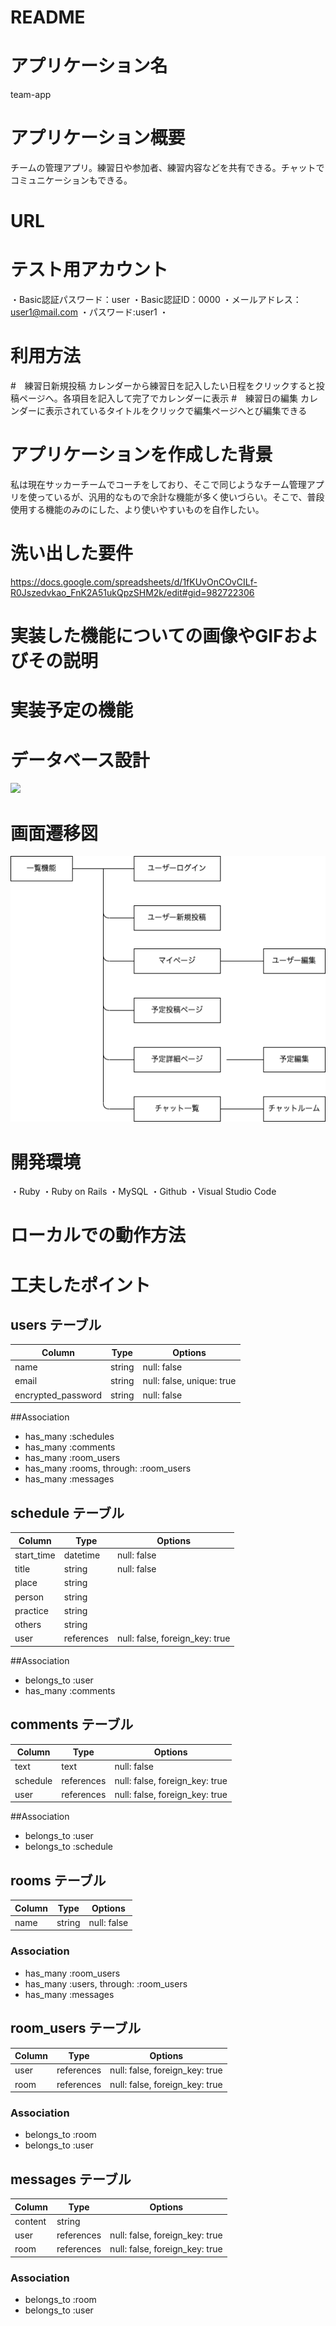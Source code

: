# README

# アプリケーション名
team-app

# アプリケーション概要
チームの管理アプリ。練習日や参加者、練習内容などを共有できる。チャットでコミュニケーションもできる。

# URL


# テスト用アカウント
・Basic認証パスワード：user
・Basic認証ID：0000
・メールアドレス：user1@mail.com
・パスワード:user1
・
# 利用方法
#　練習日新規投稿
カレンダーから練習日を記入したい日程をクリックすると投稿ページへ。各項目を記入して完了でカレンダーに表示
#　練習日の編集
カレンダーに表示されているタイトルをクリックで編集ページへとび編集できる

# アプリケーションを作成した背景
私は現在サッカーチームでコーチをしており、そこで同じようなチーム管理アプリを使っているが、汎用的なもので余計な機能が多く使いづらい。そこで、普段使用する機能のみのにした、より使いやすいものを自作したい。

# 洗い出した要件
https://docs.google.com/spreadsheets/d/1fKUvOnCOvCILf-R0Jszedvkao_FnK2A51ukQpzSHM2k/edit#gid=982722306

# 実装した機能についての画像やGIFおよびその説明


# 実装予定の機能


# データベース設計
![](ER%E5%9B%B3.png)

# 画面遷移図
![](%E7%94%BB%E9%9D%A2%E9%81%B7%E7%A7%BB%E5%9B%B3.png)

# 開発環境
・Ruby
・Ruby on Rails
・MySQL
・Github
・Visual Studio Code

# ローカルでの動作方法


# 工夫したポイント


[def]: ../../Downloads/ER%E5%9B%B3.png



## users テーブル
| Column             | Type   | Options                   |
| ------------------ | ------ | ------------------------- |
| name               | string | null: false               |
| email              | string | null: false, unique: true |
| encrypted_password | string | null: false               |

##Association
- has_many :schedules
- has_many :comments
- has_many :room_users
- has_many :rooms, through: :room_users
- has_many :messages


## schedule テーブル

| Column     | Type       | Options                        |
| ---------- | ---------- | ------------------------------ |
| start_time | datetime   | null: false                    |
| title      | string     | null: false                    |
| place      | string     |                                |
| person     | string     |                                |
| practice   | string     |                                |
| others     | string     |                                |
| user       | references | null: false, foreign_key: true |

##Association
- belongs_to :user
- has_many :comments

## comments テーブル

| Column     | Type       | Options                        |
| ---------- | ---------- | ------------------------------ |
| text       | text       | null: false                    |
| schedule   | references | null: false, foreign_key: true |
| user       | references | null: false, foreign_key: true |

##Association
- belongs_to :user
- belongs_to :schedule

## rooms テーブル

| Column | Type   | Options     |
| ------ | ------ | ----------- |
| name   | string | null: false |

### Association

- has_many :room_users
- has_many :users, through: :room_users
- has_many :messages

## room_users テーブル

| Column | Type       | Options                        |
| ------ | ---------- | ------------------------------ |
| user   | references | null: false, foreign_key: true |
| room   | references | null: false, foreign_key: true |

### Association

- belongs_to :room
- belongs_to :user

## messages テーブル

| Column  | Type       | Options                        |
| ------- | ---------- | ------------------------------ |
| content | string     |                                |
| user    | references | null: false, foreign_key: true |
| room    | references | null: false, foreign_key: true |

### Association

- belongs_to :room
- belongs_to :user